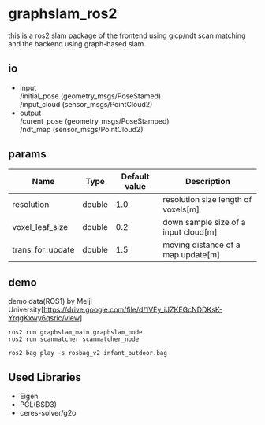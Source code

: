 graphslam_ros2
====
this is a ros2 slam package of the frontend using gicp/ndt scan matching and the backend using graph-based slam. 

## io
- input  
/initial_pose  (geometry_msgs/PoseStamed)  
/input_cloud  (sensor_msgs/PointCloud2)  
- output  
/curent_pose (geometry_msgs/PoseStamped)  
/ndt_map  (sensor_msgs/PointCloud2)  

## params

|Name|Type|Default value|Description|
|---|---|---|---|
|resolution|double|1.0|resolution size length of voxels[m]|
|voxel_leaf_size|double|0.2|down sample size of a input cloud[m]|
|trans_for_update|double|1.5|moving distance of a map update[m]|

## demo
demo data(ROS1) by Meiji University[https://drive.google.com/file/d/1VEy_iJZKEGcNDDKsK-YrqgKxwy6qsric/view]

```
ros2 run graphslam_main graphslam_node 
ros2 run scanmatcher scanmatcher_node
```

```
ros2 bag play -s rosbag_v2 infant_outdoor.bag 
```

## Used Libraries 

- Eigen
- PCL(BSD3)
- ceres-solver/g2o
